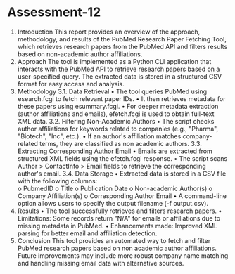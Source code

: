 # Assessment-12
1. Introduction 
This report provides an overview of the approach, methodology, and results of the PubMed 
Research Paper Fetching Tool, which retrieves research papers from the PubMed API and filters 
results based on non-academic author affiliations. 
2. Approach 
The tool is implemented as a Python CLI application that interacts with the PubMed API to 
retrieve research papers based on a user-specified query. The extracted data is stored in a 
structured CSV format for easy access and analysis. 
3. Methodology 
3.1. Data Retrieval 
• The tool queries PubMed using esearch.fcgi to fetch relevant paper IDs. 
• It then retrieves metadata for these papers using esummary.fcgi. 
• For deeper metadata extraction (author affiliations and emails), efetch.fcgi is used to 
obtain full-text XML data. 
3.2. Filtering Non-Academic Authors 
• The script checks author affiliations for keywords related to companies (e.g., "Pharma", 
"Biotech", "Inc", etc.). 
• If an author's affiliation matches company-related terms, they are classified as non
academic authors. 
3.3. Extracting Corresponding Author Email 
• Emails are extracted from structured XML fields using the efetch.fcgi response. 
• The script scans Author > ContactInfo > Email fields to retrieve the corresponding 
author's email. 
3.4. Data Storage 
• Extracted data is stored in a CSV file with the following columns:  
o PubmedID 
o Title 
o Publication Date 
o Non-academic Author(s) 
o Company Affiliation(s) 
o Corresponding Author Email 
• A command-line option allows users to specify the output filename (-f output.csv). 
4. Results 
• The tool successfully retrieves and filters research papers. 
• Limitations: Some records return "N/A" for emails or affiliations due to missing 
metadata in PubMed. 
• Enhancements made: Improved XML parsing for better email and affiliation detection. 
5. Conclusion 
This tool provides an automated way to fetch and filter PubMed research papers based on non
academic author affiliations. Future improvements may include more robust company name 
matching and handling missing email data with alternative sources. 
